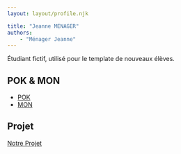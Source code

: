 ```yaml
---
layout: layout/profile.njk

title: "Jeanne MENAGER"
authors:
    - "Ménager Jeanne"
---
```


Étudiant fictif, utilisé pour le template de nouveaux élèves.

## POK & MON

- [POK](./pok)
- [MON](./mon)

## Projet

[Notre Projet](../../../projets/20XX-20YY/notre-projet)
